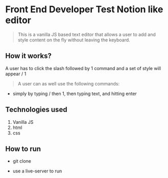 # Front End Developer Test Notion like editor

> This is a vanilla JS based text editor that allows a user to add and style content on the fly without leaving the keyboard.

## How it works?

A user has to click the slash followed by 1 command and a set of style will appear / 1

> A user can as well use the following commands:

- simply by typing / then 1, then typing text, and hitting enter

## Technologies used

1.  Vanilla JS
2.  html
3.  css

## How to run

- git clone <clone the above repo>

- use a live-server to run
